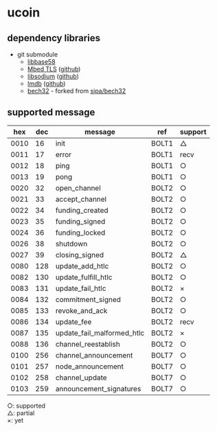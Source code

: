 # ucoin

## dependency libraries

* git submodule
  * [libbase58](https://github.com/luke-jr/libbase58)
  * [Mbed TLS](https://tls.mbed.org/) ([github](https://github.com/ARMmbed/mbedtls))
  * [libsodium](https://download.libsodium.org/doc/) ([github](https://github.com/jedisct1/libsodium))
  * [lmdb](https://symas.com/lightning-memory-mapped-database/) ([github](https://github.com/LMDB/lmdb))
  * [bech32](https://github.com/nayutaco/bech32) - forked from [sipa/bech32](https://github.com/sipa/bech32)

## supported message

| hex  | dec | message                    | ref   | support |
|------|-----|----------------------------|-------|---------|
| 0010 | 16  | init                       | BOLT1 | △      |
| 0011 | 17  | error                      | BOLT1 | recv   |
| 0012 | 18  | ping                       | BOLT1 | ○      |
| 0013 | 19  | pong                       | BOLT1 | ○      |
| 0020 | 32  | open_channel               | BOLT2 | ○      |
| 0021 | 33  | accept_channel             | BOLT2 | ○      |
| 0022 | 34  | funding_created            | BOLT2 | ○      |
| 0023 | 35  | funding_signed             | BOLT2 | ○      |
| 0024 | 36  | funding_locked             | BOLT2 | ○      |
| 0026 | 38  | shutdown                   | BOLT2 | ○      |
| 0027 | 39  | closing_signed             | BOLT2 | △      |
| 0080 | 128 | update_add_htlc            | BOLT2 | ○      |
| 0082 | 130 | update_fulfill_htlc        | BOLT2 | ○      |
| 0083 | 131 | update_fail_htlc           | BOLT2 | ×      |
| 0084 | 132 | commitment_signed          | BOLT2 | ○      |
| 0085 | 133 | revoke_and_ack             | BOLT2 | ○      |
| 0086 | 134 | update_fee                 | BOLT2 | recv   |
| 0087 | 135 | update_fail_malformed_htlc | BOLT2 | ×      |
| 0088 | 136 | channel_reestablish        | BOLT2 | ○      |
| 0100 | 256 | channel_announcement       | BOLT7 | ○      |
| 0101 | 257 | node_announcement          | BOLT7 | ○      |
| 0102 | 258 | channel_update             | BOLT7 | ○      |
| 0103 | 259 | announcement_signatures    | BOLT7 | ○      |

○: supported  
△: partial  
×: yet  
